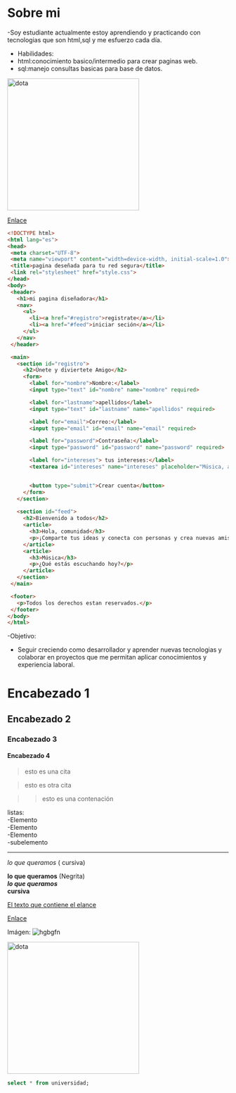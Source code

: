 # Sobre mi 

-Soy estudiante actualmente estoy aprendiendo y practicando con tecnologias que son html,sql y me esfuerzo cada día. 
- Habilidades:
- html:conocimiento basico/intermedio para crear paginas web.
- sql:manejo consultas basicas para base de datos.
  
 <img src='https://external-preview.redd.it/we-made-a-set-for-storm-inspired-from-dota-original-model-v0-6VH0Q0LY_V0GKJJzse_EmLZIC44itna0UkLy-MtPz8g.png?width=1080&crop=smart&format=pjpg&auto=webp&s=9c918a954de731c7a44dedfd17a13fd6aa286af9?' alt = 'dota' width= '300px'/> 

 <a href='https://www.youtube.com/results?search_query=todo+code'>Enlace </a> 

 ``` html
<!DOCTYPE html>
<html lang="es">
<head>
  <meta charset="UTF-8">
  <meta name="viewport" content="width=device-width, initial-scale=1.0">
  <title>pagina deseñada para tu red segura</title>
  <link rel="stylesheet" href="style.css">
</head>
<body>
  <header>
    <h1>mi pagina diseñadora</h1>
    <nav>
      <ul>
        <li><a href="#registro">registrate</a></li>
        <li><a href="#feed">iniciar seción</a></li>
      </ul>
    </nav>
  </header>

  <main>
    <section id="registro">
      <h2>Únete y diviertete Amigo</h2>
      <form>
        <label for="nombre">Nombre:</label>
        <input type="text" id="nombre" name="nombre" required>

        <label for="lastname">apellidos</label>
        <input type="text" id="lastname" name="apellidos" required>

        <label for="email">Correo:</label>
        <input type="email" id="email" name="email" required>

        <label for="password">Contraseña:</label>
        <input type="password" id="password" name="password" required>

        <label for="intereses"> tus intereses:</label>
        <textarea id="intereses" name="intereses" placeholder="Música, arte, juegos..."></textarea>


        <button type="submit">Crear cuenta</button>
      </form>
    </section>
    
    <section id="feed">
      <h2>Bienvenido a todos</h2>
      <article>
        <h3>Hola, comunidad</h3>
        <p>¡Comparte tus ideas y conecta con personas y crea nuevas amistades!</p>
      </article>
      <article>
        <h3>Música</h3>
        <p>¿Qué estás escuchando hoy?</p>
      </article>
    </section>
  </main>

  <footer>
    <p>Todos los derechos estan reservados.</p>
  </footer>
</body>
</html>

```

 -Objetivo:  
 
 - Seguir creciendo como desarrollador y aprender nuevas tecnologias y colaborar en proyectos que me permitan aplicar conocimientos y experiencia laboral. 


 
  



# Encabezado 1
## Encabezado 2
### Encabezado 3
#### Encabezado 4

> esto es una cita

> esto es otra cita

> > esto es una contenación

listas:  
-Elemento    
-Elemento  
-Elemento  
  -subelemento  
  

  ***  
  *lo que queramos* ( cursiva)  

  **lo que queramos** (Negrita)  
  ***lo que queramos***  
  __cursiva__  

[ El texto que contiene el elance]( https://github.com/JoseSystem17/josesystem17/edit/main/README.md )

<a href='https://github.com/JoseSystem17/josesystem17/edit/main/README.m'>Enlace </a> 

Imágen:
![hgbgfn](https://external-preview.redd.it/we-made-a-set-for-storm-inspired-from-dota-original-model-v0-6VH0Q0LY_V0GKJJzse_EmLZIC44itna0UkLy-MtPz8g.png?width=1080&crop=smart&format=pjpg&auto=webp&s=9c918a954de731c7a44dedfd17a13fd6aa286af9) 

<img src='https://external-preview.redd.it/we-made-a-set-for-storm-inspired-from-dota-original-model-v0-6VH0Q0LY_V0GKJJzse_EmLZIC44itna0UkLy-MtPz8g.png?width=1080&crop=smart&format=pjpg&auto=webp&s=9c918a954de731c7a44dedfd17a13fd6aa286af9?' alt = 'dota' width= '300px'/> 

``` sql
select * from universidad;
```





  

